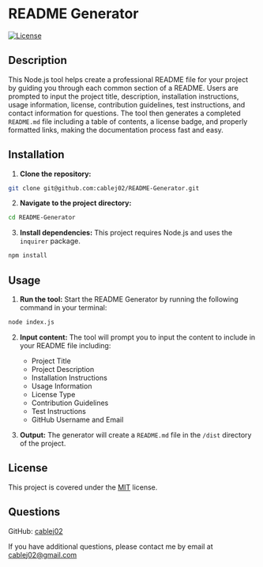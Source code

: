 # README Generator

[![License](https://img.shields.io/badge/License-MIT-blue.svg)](https://choosealicense.com/licenses/mit/)

## Description

This Node.js tool helps create a professional README file for your project by guiding you through each common section of a README. Users are prompted to input the project title, description, installation instructions, usage information, license, contribution guidelines, test instructions, and contact information for questions. The tool then generates a completed `README.md` file including a table of contents, a license badge, and properly formatted links, making the documentation process fast and easy.

## Installation

1. **Clone the repository:**

```bash
git clone git@github.com:cablej02/README-Generator.git
```

2. **Navigate to the project directory:**

```bash
cd README-Generator
```

3. **Install dependencies:** This project requires Node.js and uses the `inquirer` package.

```bash
npm install
```

## Usage

1. **Run the tool:** Start the README Generator by running the following command in your terminal:
```bash
node index.js
```

2. **Input content:** The tool will prompt you to input the content to include in your README file including:
    - Project Title
    - Project Description
    - Installation Instructions
    - Usage Information
    - License Type
    - Contribution Guidelines
    - Test Instructions
    - GitHub Username and Email

3. **Output:** The generator will create a `README.md` file in the `/dist` directory of the project.

## License

This project is covered under the [MIT](https://choosealicense.com/licenses/mit/) license.

## Questions

GitHub: [cablej02](https://github.com/cablej02)

If you have additional questions, please contact me by email at [cablej02@gmail.com](mailto:cablej02@gmail.com)